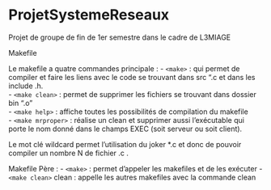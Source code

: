 # ProjetSystemeReseaux
Projet de groupe de fin de 1er semestre dans le cadre de L3MIAGE


Makefile

Le makefile a quatre commandes principale :
    -    `<make>` : qui permet de compiler et faire les liens avec le code se trouvant dans src “.c et dans les include .h.    
    -    `<make clean>` : permet de supprimer les fichiers se trouvant dans dossier bin “.o”    
    -    `<make help>` : affiche toutes les possibilités de compilation du makefile   
    -    `<make mrproper>`  : réalise un clean et supprimer aussi l’exécutable qui porte le nom donné dans le champs EXEC (soit serveur ou soit client).

Le mot clé wildcard permet l’utilisation du joker *.c et donc de pouvoir compiler un nombre N de fichier .c .

Makefile Père :
    -    `<make>` : permet d’appeler les makefiles et de les exécuter
    -    `<make clean>` clean : appelle les autres makefiles avec la commande clean
